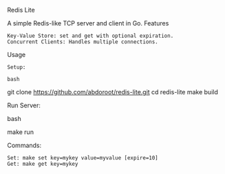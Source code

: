 Redis Lite

A simple Redis-like TCP server and client in Go.
Features

    Key-Value Store: set and get with optional expiration.
    Concurrent Clients: Handles multiple connections.

Usage

    Setup:

    bash

git clone https://github.com/abdoroot/redis-lite.git
cd redis-lite
make build

Run Server:

bash

make run

Commands:

    Set: make set key=mykey value=myvalue [expire=10]
    Get: make get key=mykey